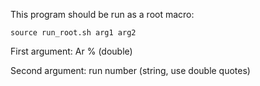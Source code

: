 This program should be run as a root macro:

```
source run_root.sh arg1 arg2
```

First argument: Ar % (double)

Second argument: run number (string, use double quotes)
